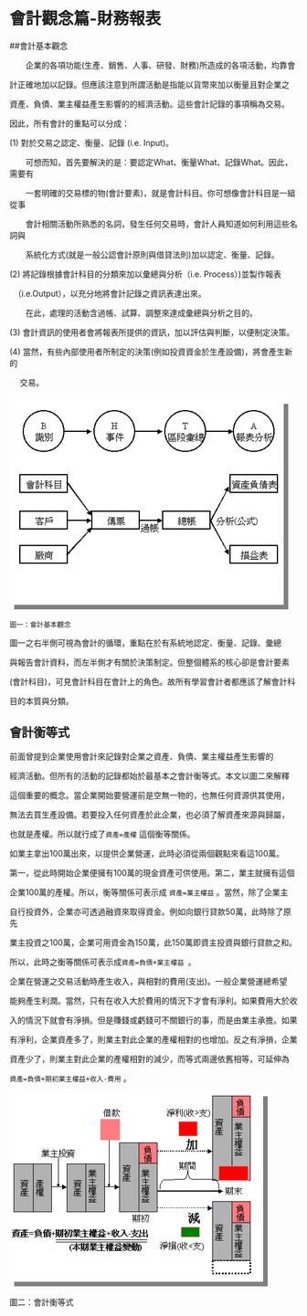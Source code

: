 # 會計觀念篇-財務報表


##會計基本觀念

　　企業的各項功能(生產、銷售、人事、研發、財務)所造成的各項活動，均靠會

計正確地加以記錄。但應該注意到所謂活動是指能以貨幣來加以衡量且對企業之

資產、負債、業主權益產生影響的的經濟活動。這些會計記錄的事項稱為交易。

因此，所有會計的重點可以分成：

(1) 對於交易之認定、衡量、記錄 (i.e. Input)。

　　可想而知，首先要解決的是：要認定What、衡量What、記錄What。因此，需要有

　　一套明確的交易標的物(會計要素)，就是會計科目。你可想像會計科目是一組從事

　　會計相關活動所熟悉的名詞，發生任何交易時，會計人員知道如何利用這些名詞與

　　系統化方式(就是一般公認會計原則與借貸法則)加以認定、衡量、記錄。

(2) 將記錄根據會計科目的分類來加以彙總與分析（i.e. Process）)並製作報表

　（i.e.Output），以充分地將會計記錄之資訊表達出來。

　　在此，處理的活動含過帳、試算、調整來達成彙總與分析之目的。

(3) 會計資訊的使用者會將報表所提供的資訊，加以評估與判斷，以便制定決策。

(4) 當然，有些內部使用者所制定的決策(例如投資資金於生產設備)，將會產生新的

　  交易。
　  
　  
![](./images/main6_1_3.gif)

`圖一：會計基本觀念`

圖一之右半側可視為會計的循環，重點在於有系統地認定、衡量、記錄、彙總

與報告會計資料，而左半側才有關於決策制定。但整個體系的核心卻是會計要素

(會計科目)，可見會計科目在會計上的角色。故所有學習會計者都應該了解會計科

目的本質與分類。


## 會計衡等式

前面曾提到企業使用會計來記錄對企業之資產、負債、業主權益產生影響的

經濟活動。但所有的活動的記錄都始於最基本之會計衡等式。本文以圖二來解釋

這個重要的概念。當企業開始要營運前是空無一物的，也無任何資源供其使用，

無法去買生產設備。若要投入任何資產於此企業，也必須了解資產來源與歸屬，

也就是產權。所以就行成了`資產=產權` 這個衡等關係。



如業主拿出100萬出來，以提供企業營運，此時必須從兩個觀點來看這100萬。

第一，從此時開始企業便擁有100萬的現金資產可供使用。第二，業主就擁有這個

企業100萬的產權。所以，衡等關係可表示成 `資產=業主權益`  。當然，除了企業主

自行投資外，企業亦可透過融資來取得資金。例如向銀行貸款50萬，此時除了原先

業主投資之100萬，企業可用資金為150萬，此150萬即資主投資與銀行貸款之和。

所以，此時之衡等關係可表示成`資產=負債+業主權益 `。



企業在營運之交易活動時產生收入，與相對的費用(支出)。一般企業營運總希望

能夠產生利潤。當然，只有在收入大於費用的情況下才會有淨利。如果費用大於收

入的情況下就會有淨損。但是賺錢或虧錢可不關銀行的事，而是由業主承擔。如果

有淨利，企業資產多了，則業主對此企業的產權相對的也增加。反之有淨損，企業

資產少了，則業主對此企業的產權相對的減少，而等式兩邊依舊相等，可延伸為

`資產=負債+期初業主權益+收入-費用` 。


![](./images/main6_1_22.gif)

圖二：會計衡等式